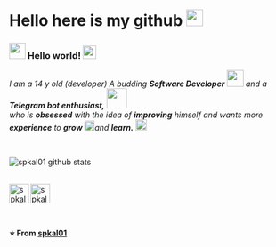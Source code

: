 # Hello here is my github&nbsp;<img src="https://github.com/TheDudeThatCode/TheDudeThatCode/blob/master/Assets/Mario_Hello_Big.gif" width="30px">

### <img src="https://github.com/TheDudeThatCode/TheDudeThatCode/blob/master/Assets/Hi.gif" width="29px"> Hello world!&nbsp;<img src="https://github.com/TheDudeThatCode/TheDudeThatCode/blob/master/Assets/Earth.gif" width="24px">

<p>
  <em>
    I am a 14 y old (developer)
    A budding <b>Software Developer</b> <img src="https://github.com/TheDudeThatCode/TheDudeThatCode/blob/master/Assets/Developer.gif" width="30px"> and a <b>Telegram  bot enthusiast,</b>&nbsp;<img src="https://github.com/TheDudeThatCode/TheDudeThatCode/blob/master/Assets/Designer.gif" width="36px"><br>who is <b>obsessed</b>
    with the idea of <b>improving</b> himself and wants more <b>experience</b> to 
    <b>grow</b> <img src="https://github.com/TheDudeThatCode/TheDudeThatCode/blob/master/Assets/Rocket.gif" width="18px">and 
    <b>learn.</b> <img src="https://github.com/TheDudeThatCode/TheDudeThatCode/blob/master/Assets/Medal.gif" width="20px">
  </em>  
</p>


<br>


![spkal01 github stats](https://github-readme-stats.vercel.app/api?username=spkal01&show_icons=true&hide_border=true)

<br>

  <a href="https://www.instagram.com/spkal01/">
    <img align="left" alt="spkal01 | Instagram" width="35px" src="https://github.com/TheDudeThatCode/TheDudeThatCode/blob/master/Assets/Instagram.svg" />
  </a>
  <a href="mailto:spkal01@outlook.com">
    <img align="left" alt="spkal01 | Gmail" width="35px" src="https://github.com/TheDudeThatCode/TheDudeThatCode/blob/master/Assets/Gmail.svg" />
  </a>

<br><br><br>

**⭐️ From [spkal01](https://github.com/spkal01)**
